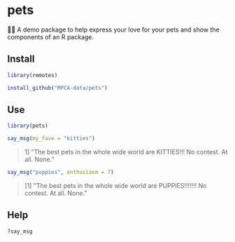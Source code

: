 # pets
:dog::cat: A demo package to help express your love for your pets and show the components of an R package. 


## Install
```r
library(remotes)

install_github("MPCA-data/pets")

```

## Use
```r
library(pets)

say_msg(my_fave = "kitties")
```
>  1] "The best pets in the whole wide world are KITTIES!!! No contest. At all. None."

```r
say_msg("puppies", enthusiasm = 7)
```
> [1] "The best pets in the whole wide world are PUPPIES!!!!!!! No contest. At all. None."


## Help
```r
?say_msg
```
